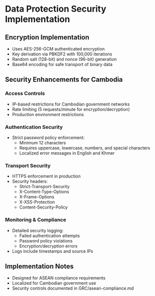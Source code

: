 # Data Protection Security Implementation

## Encryption Implementation
- Uses AES-256-GCM authenticated encryption
- Key derivation via PBKDF2 with 100,000 iterations
- Random salt (128-bit) and nonce (96-bit) generation
- Base64 encoding for safe transport of binary data

## Security Enhancements for Cambodia

### Access Controls
- IP-based restrictions for Cambodian government networks
- Rate limiting (5 requests/minute for encryption/decryption)
- Production environment restrictions

### Authentication Security
- Strict password policy enforcement:
  - Minimum 12 characters
  - Requires uppercase, lowercase, numbers, and special characters
  - Localized error messages in English and Khmer

### Transport Security
- HTTPS enforcement in production
- Security headers:
  - Strict-Transport-Security
  - X-Content-Type-Options
  - X-Frame-Options  
  - X-XSS-Protection
  - Content-Security-Policy

### Monitoring & Compliance
- Detailed security logging:
  - Failed authentication attempts
  - Password policy violations
  - Encryption/decryption errors
- Logs include timestamps and source IPs

## Implementation Notes
- Designed for ASEAN compliance requirements
- Localized for Cambodian government use
- Security controls documented in GRC/asean-compliance.md